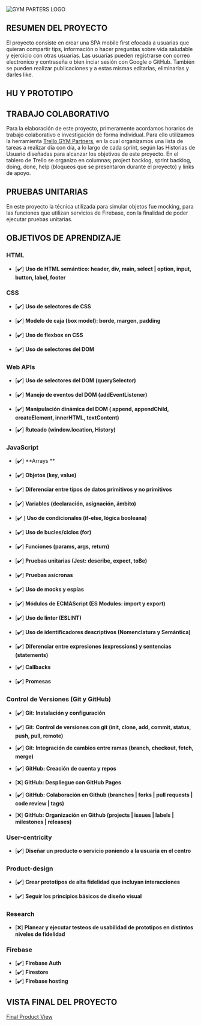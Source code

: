 
![GYM PARTERS LOGO](https://user-images.githubusercontent.com/64505620/194427186-88940883-3701-4a7b-809d-c9ecc01fae6d.png)

## RESUMEN DEL PROYECTO
El proyecto consiste en crear una SPA mobile first efocada a usuarias que quieran compartir tips, información o hacer preguntas sobre vida saludable y ejercicio
con otras usuarias.
Las usuarias pueden registrarse con correo electronico y contraseña o bien inciar sesión con Google o GitHub. También se pueden realizar publicaciones y a estas mismas
editarlas, eliminarlas y darles like.

## HU Y PROTOTIPO
## TRABAJO COLABORATIVO
Para la elaboración de este proyecto, primeramente acordamos horarios de trabajo colaborativo e investigación de forma individual. Para ello utilizamos la herramienta [Trello GYM Partners](https://trello.com/b/fYiRWxfA/project-3-red-social), en la cual organizamos una lista de tareas a realizar día con día, a lo largo de cada sprint, según las Historias de Usuario diseñadas para alcanzar los objetivos de este proyecto.
En el tablero de Trello se organizo en columnas; project backlog, sprint backlog, doing, done, help (bloqueos que se presentaron durante el proyecto) y links de apoyo.
## PRUEBAS UNITARIAS
En este proyecto la técnica utilizada para simular objetos fue mocking, para las funciones que utilizan servicios de Firebase, con la finalidad de poder ejecutar pruebas unitarias.
## OBJETIVOS DE APRENDIZAJE
### HTML

* [✔️] **Uso de HTML semántico: header, div, main, select | option, input, button, label, footer**

### CSS

* [✔️] **Uso de selectores de CSS**

* [✔️] **Modelo de caja (box model): borde, margen, padding**

* [✔️] **Uso de flexbox en CSS**

* [✔️] **Uso de selectores del DOM**

### Web APIs

* [✔️] **Uso de selectores del DOM (querySelector)**

* [✔️] **Manejo de eventos del DOM (addEventListener)**

* [✔️] **Manipulación dinámica del DOM ( append, appendChild, createElement, innerHTML, textContent)**

* [✔️] **Ruteado (window.location, History)**

### JavaScript

* [✔️] **Arrays **

* [✔️] **Objetos (key, value)**

* [✔️] **Diferenciar entre tipos de datos primitivos y no primitivos**

* [✔️] **Variables (declaración, asignación, ámbito)**

* [✔️ ] **Uso de condicionales (if-else, lógica booleana)**

* [✔️] **Uso de bucles/ciclos (for)**

* [✔️] **Funciones (params, args, return)**

* [✔️] **Pruebas unitarias (Jest: describe, expect, toBe)**

* [✔️] **Pruebas asícronas**

* [✔️] **Uso de mocks y espías**

* [✔️] **Módulos de ECMAScript (ES Modules: import y export)**

* [✔️] **Uso de linter (ESLINT)**

* [✔️] **Uso de identificadores descriptivos (Nomenclatura y Semántica)**

* [✔️] **Diferenciar entre expresiones (expressions) y sentencias (statements)**

* [✔️] **Callbacks**

* [✔️] **Promesas**


### Control de Versiones (Git y GitHub)

* [✔️] **Git: Instalación y configuración**

* [✔️] **Git: Control de versiones con git (init, clone, add, commit, status, push, pull, remote)**

* [✔️] **Git: Integración de cambios entre ramas (branch, checkout, fetch, merge)**

* [✔️] **GitHub: Creación de cuenta y repos**

* [❌] **GitHub: Despliegue con GitHub Pages**

* [✔️] **GitHub: Colaboración en Github (branches | forks | pull requests | code review | tags)**

* [❌] **GitHub: Organización en Github (projects | issues | labels | milestones | releases)**

### User-centricity

* [✔️] **Diseñar un producto o servicio poniendo a la usuaria en el centro**

### Product-design

* [✔️] **Crear prototipos de alta fidelidad que incluyan interacciones**

* [✔️] **Seguir los principios básicos de diseño visual**

### Research

* [❌] **Planear y ejecutar testeos de usabilidad de prototipos en distintos niveles de fidelidad**

### Firebase

* [✔️] **Firebase Auth**
* [✔️] **Firestore**
* [✔️] **Firebase hosting**




## VISTA FINAL DEL PROYECTO
[Final Product View](https://www.loom.com/share/918b291b00ae4429a6ad7e689f909098)
